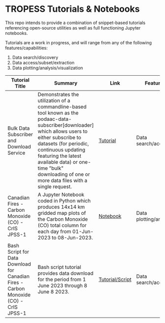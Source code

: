 # TROPESS Tutorials & Notebooks

This repo intends to provide a combination of snippet-based tutorials referencing open-source utilities as well as full functioning Jupyter notebooks. 

Tutorials are a work in progress, and will range from any of the following features/capabilities:
1. Data search/discovery
2. Data access/subset/extraction
3. Data plotting/analysis/visualization

| Tutorial Title    | Summary        | Link        | Features/Capabilities |
|-------------------|----------------|-------------|-----------------------|
| Bulk Data Subscriber and Download Service | Demonstrates the utilization of a commandline-based tool known as the podaac-data-subscriber[downloader] which allows users to either subscribe to datasets (for periodic, continuous updating featuring the latest available data) or one-time "bulk" downloading of one or more data files with a single request. | [Tutorial](https://github.com/NASA-TROPESS/tutorials_notebooks/blob/main/data_subscriber_downloader.md) | Data search/access/extraction |
| Canadian Fires - Carbon Monoxide (CO) - CrIS JPSS-1 | A Jupyter Notebook coded in Python which produces 14x14 km gridded map plots of the Carbon Monoxide (CO) total column for each day from 01-Jun-2023 to 08-Jun-2023. | [Notebook](https://swiftsoftwaregroup.github.io/tropess-notes/canadian-fires-gridded-plot-carbon-monoxide-column/) | Data plotting/analysis/visualization |
| Bash Script for Data Download for Canadian Fires - Carbon Monoxide (CO) - CrIS JPSS-1 | Bash script tutorial provides data download for the period from 1 June 2023 through 8 June 8 2023. | [Tutorial/Script](https://swiftsoftwaregroup.github.io/tropess-notes/canadian-fires-download-data/) | Data search/access/extraction |
